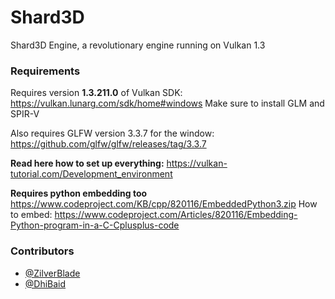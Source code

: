 # Shard3D

Shard3D Engine, a revolutionary engine running on Vulkan 1.3


### Requirements

Requires version **1.3.211.0** of Vulkan SDK: https://vulkan.lunarg.com/sdk/home#windows
Make sure to install GLM and SPIR-V

Also requires GLFW version 3.3.7 for the window: https://github.com/glfw/glfw/releases/tag/3.3.7

**Read here how to set up everything:** https://vulkan-tutorial.com/Development_environment

**Requires python embedding too** https://www.codeproject.com/KB/cpp/820116/EmbeddedPython3.zip
How to embed: https://www.codeproject.com/Articles/820116/Embedding-Python-program-in-a-C-Cplusplus-code

### Contributors

- [@ZilverBlade](https://www.github.com/ZilverBlade)
- [@DhiBaid](https://www.github.com/DHIBAID)
